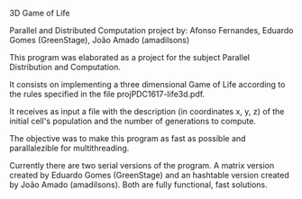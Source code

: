 3D Game of Life

Parallel and Distributed Computation project by: 
Afonso Fernandes, Eduardo Gomes (GreenStage), João Amado (amadilsons)

This program was elaborated as a project for the subject Parallel Distribution and Computation.

It consists on implementing a three dimensional Game of Life according to the rules specified in the file projPDC1617-life3d.pdf.

It receives as input a file with the description (in coordinates x, y, z) of the initial cell's population and the number of generations to compute.

The objective was to make this program as fast as possible and parallalezible for multithreading.

Currently there are two serial versions of the program. A matrix version created by Eduardo Gomes (GreenStage) and an hashtable version created by João Amado (amadilsons).
Both are fully functional, fast solutions.
